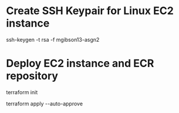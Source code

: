 # Create SSH Keypair for Linux EC2 instance
ssh-keygen -t rsa -f mgibson13-asgn2

# Deploy EC2 instance and ECR repository
terraform init

terraform apply --auto-approve
